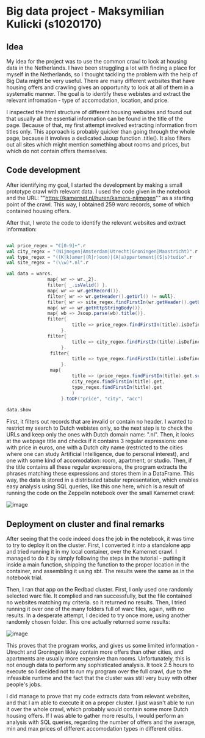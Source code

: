 # Big data project - Maksymilian Kulicki (s1020170)

## Idea
My idea for the project was to use the common crawl to look at housing data in the Netherlands. I have been struggling a lot with finding a place for myself in the Netherlands, so I thought tackling the problem with the help of Big Data might be very useful. There are many different websites that have housing offers and crawling gives an opportunity to look at all of them in a systematic manner. The goal is to identify these webistes and extract the relevant infromation - type of accomodation, location, and price.

I inspected the html structure of different housing websites and found out that usually all the essential information can be found in the title of the page. Because of that, my first attempt involved extracting information from titles only. This approach is probably quicker than going through the whole page, because it involves a dedicated Jsoup function .title(). It also filters out all sites which might mention something about rooms and prices, but which do not contain offers themselves. 

## Code development
After identifying my goal, I started the development by making a small prototype crawl with relevant data. I used the code given in the notebook and the URL: ""https://kamernet.nl/huren/kamers-nijmegen"" as a starting point of the crawl. This way, I obtained 259 warc records, some of which contained housing offers. 

After that, I wrote the code to identify the relevant websites and extract information:

```scala

val price_regex = "€[0-9]+".r
val city_regex = "(Nijmegen|Amsterdam|Utrecht|Groningen|Maastricht)".r
val type_regex = "((K|k)amer|(R|r)oom)|(A|a)ppartement|(S|s)tudio".r
val site_regex = "(\\w)*.nl".r

val data = warcs.
               map{ wr => wr._2}.
               filter{ _.isValid() }.
               map{ wr => wr.getRecord()}.
               filter{ wr => wr.getHeader().getUrl() != null}.
               filter{ wr => site_regex.findFirstIn(wr.getHeader().getUrl()).isDefined}.
               map{ wr => wr.getHttpStringBody()}.
               map{ wb => Jsoup.parse(wb).title()}.
               filter{
                        title => price_regex.findFirstIn(title).isDefined
                    }.
               filter{
                        title => city_regex.findFirstIn(title).isDefined
                    }.
                filter{
                        title => type_regex.findFirstIn(title).isDefined
                    }.
                map{
                        title => (price_regex.findFirstIn(title).get.substring(1), 
                        city_regex.findFirstIn(title).get,
                        type_regex.findFirstIn(title).get
                        )                    
                    }.toDF("price", "city", "acc")
               
data.show

```

First, it filters out records that are invalid or contain no header. I wanted to restrict my search to Dutch webistes only, so the next step is to check the URLs and keep only the ones with Dutch domain name: ".nl". Then, it looks at the webpage title and checks if it contains 3 regular expressions: one with price in euros, one with a Dutch city name (restricted to the cities where one can study Artificial Intelligence, due to personal interest), and one with some kind of accomodation: room, apartment, or studio. Then, if the title contains all these regular expressions, the program extracts the phrases matching these expressions and stores them in a DataFrame. This way, the data is stored in a distributed tabular representation, which enables easy analysis using SQL queries, like this one here, which is a result of running the code on the Zeppelin notebook over the small Kamernet crawl: 

![image](https://user-images.githubusercontent.com/49609518/124577744-d4dc7d80-de4d-11eb-8dbd-26a5e6bcb28e.png)

## Deployment on cluster and final remarks

After seeing that the code indeed does the job in the notebook, it was time to try to deploy it on the cluster. First, I converted it into a standalone app and tried running it in my local container, over the Kamernet crawl. I managed to do it by simply following the steps in the tutorial - putting it inside a main function, shipping the function to the proper location in the container, and assembling it using sbt. The results were the same as in the notebook trial.

Then, I ran that app on the Redbad cluster. First, I only used one randomly selected warc file. It complied and ran successfully, but the file contained no websites matching my criteria. so it returned no results. Then, I tried running it over one of the many folders full of warc files, again, with no results. In a desperate attempt, I decided to try once more, using another randomly chosen folder. This one actually returned some results:

![image](https://user-images.githubusercontent.com/49609518/124617031-e4bc8780-de76-11eb-96e0-207ba7a0f359.png)

This proves that the program works, and gives us some limited information - Utrecht and Groningen likley contain more offers than other cities, and apartments are usually more expensive than rooms. Unfortunately, this is not enough data to perform any sophisticated analysis. It took 2.5 hours to execute so I decided not to run my program over the full crawl, due to the infeasible runtime and the fact that the cluster was still very busy with other people's jobs. 

I did manage to prove that my code extracts data from relevant websites, and that I am able to execute it on a proper cluster. I just wasn't able to run it over the whole crawl, which probably would contain some more Dutch housing offers. If I was able to gather more results, I would perform an analysis with SQL queries, regarding the number of offers and the average, min and max prices of different accomodation types in different cities. 


